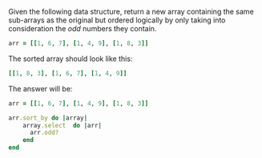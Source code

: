 Given the following data structure, return a new array containing the same sub-arrays as the original but ordered logically  by only taking  into consideration the *odd* numbers they contain.

```ruby
arr = [[1, 6, 7], [1, 4, 9], [1, 8, 3]]
```

The sorted array should look like this:

```ruby
[[1, 8, 3], [1, 6, 7], [1, 4, 9]]
```

The answer will be: 

```ruby
arr = [[1, 6, 7], [1, 4, 9], [1, 8, 3]]

arr.sort_by do |array|
    array.select  do |arr|
      arr.odd?
    end
end
```

